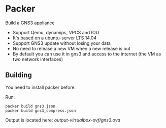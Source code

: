# Packer

Build a GNS3 appliance

* Support Qemu, dynamips, VPCS and IOU
* It's based on a ubuntu-server LTS 14.04
* Support GNS3 update without losing your data
* No need to release a new VM when a new release is out
* By default you can use it in gns3 and  access to the internet (the VM as two network interfaces)

## Building 

You need to install packer before.

Run:
```
packer build gns3.json
packer build gns3_compress.json
```

Output is located here: *output-virtualbox-ovf/gns3.ova*
